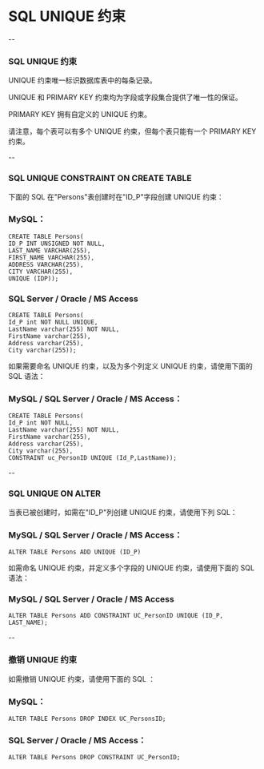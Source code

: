 # SQL UNIQUE 约束

--

### SQL UNIQUE 约束

UNIQUE 约束唯一标识数据库表中的每条记录。

UNIQUE 和 PRIMARY KEY 约束均为字段或字段集合提供了唯一性的保证。

PRIMARY KEY 拥有自定义的 UNIQUE 约束。

请注意，每个表可以有多个 UNIQUE 约束，但每个表只能有一个 PRIMARY KEY 约束。

--

### SQL UNIQUE CONSTRAINT ON CREATE TABLE

下面的 SQL 在"Persons"表创建时在"ID_P"字段创建 UNIQUE 约束：

### MySQL：

```
CREATE TABLE Persons(
ID_P INT UNSIGNED NOT NULL,
LAST_NAME VARCHAR(255),
FIRST_NAME VARCHAR(255),
ADDRESS VARCHAR(255),
CITY VARCHAR(255),
UNIQUE (IDP));
```

### SQL Server / Oracle / MS Access

```
CREATE TABLE Persons(
Id_P int NOT NULL UNIQUE,
LastName varchar(255) NOT NULL,
FirstName varchar(255),
Address varchar(255),
City varchar(255));
```

如果需要命名 UNIQUE 约束，以及为多个列定义 UNIQUE 约束，请使用下面的 SQL 语法：

### MySQL / SQL Server / Oracle / MS Access：

```
CREATE TABLE Persons(
Id_P int NOT NULL,
LastName varchar(255) NOT NULL,
FirstName varchar(255),
Address varchar(255),
City varchar(255),
CONSTRAINT uc_PersonID UNIQUE (Id_P,LastName));
```

--

### SQL UNIQUE ON ALTER

当表已被创建时，如需在"ID_P"列创建 UNIQUE 约束，请使用下列 SQL：

### MySQL / SQL Server / Oracle / MS Access：

```
ALTER TABLE Persons ADD UNIQUE (ID_P)
```

如需命名 UNIQUE 约束，并定义多个字段的 UNIQUE 约束，请使用下面的 SQL 语法：

### MySQL / SQL Server / Oracle / MS Access

```
ALTER TABLE Persons ADD CONSTRAINT UC_PersonID UNIQUE (ID_P, LAST_NAME);
```

--

### 撤销 UNIQUE 约束

如需撤销 UNIQUE 约束，请使用下面的 SQL ：

### MySQL：

```
ALTER TABLE Persons DROP INDEX UC_PersonsID;
```

### SQL Server / Oracle / MS Access：

```
ALTER TABLE Persons DROP CONSTRAINT UC_PersonID;
```
